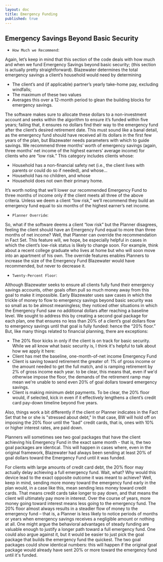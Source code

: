 ```yaml
---
layout: doc
title: Emergency Funding
published: true
---
```


## Emergency Savings Beyond Basic Security

* `How Much we Recommend`:
 
Again, let’s keep in mind that this section of the code deals with how much and when we fund Emergency Savings beyond basic security; (this section is actually pretty straightforward).
Blazewater determines the total emergency savings a client’s household would need by determining
- The client’s and (if applicable) partner’s yearly take-home pay, excluding windfalls;
- The maximum of these two values
- Averages this over a 12-month period to glean the building blocks for emergency savings.

The software makes sure to allocate these dollars to a non-investment account and seeks within the algorithm to ensure it’s funded within five years; failing that, it ensures no dollars find their way to the emergency fund after the client’s desired retirement date. This must sound like a banal detail, as the emergency fund should have received all its dollars in the first few years of the plan, but Blazewater needs parameters with which to guide savings.
We recommend three months’ worth of emergency savings (again, three months’ net income of the highest earners’ average income) for clients who are “low risk.” This category includes clients whose:
- Household has a non-financial safety net (i.e., the client lives with parents or could do so if needed), and whose…
- Household has no children, and whose
- Household does not own their primary home.

It’s worth noting that we’ll lower our recommended Emergency Fund to three months of income only if the client meets all three of the above criteria.
Unless we deem a client “low risk,” we’ll recommend they build an emergency fund equal to six months of the highest earner’s net income.
 
* `Planner Override`:

So, what if the software deems a client “low risk” but the Planner disagrees, feeling the client should have an Emergency Fund equal to more than three months of net income?
Well, that Planner can override the recommendation in Fact Set. This feature will, we hope, be especially helpful in cases in which the client’s low-risk status is likely to change soon. For example, think about a recent college graduate who lives at home but who will soon move into an apartment of his own.
The override features enables Planners to increase the size of the Emergency Fund Blazewater would have recommended, but never to decrease it.
 

* `Twenty-Percent Floor`:
 
Although Blazewater seeks to ensure all clients fully fund their emergency savings accounts, other goals often pull so much money away from this goal to make it impossible. Early Blazewater uses saw cases in which the trickle of money to flow to emergency savings beyond basic security was so small as to be almost meaningless; they noticed other situations in which the Emergency Fund saw no additional dollars after reaching a baseline level.
We sought to address this by creating a second goal package for each plan, one that ensures no less than 20% of a client’s goal dollars flow to emergency savings until that goal is fully funded: hence the “20% floor.”
But, like many things related to financial planning, there are exceptions:
- The 20% floor kicks in only if the client is on track for basic security. While we all know what basic security is, I think it's helpful to talk about how we apply it here:
- Client has met the baseline, one-month-of-net income Emergency Fund
- Client is saving toward retirement the greater of: 1% of gross income or the amount needed to get the full match, and is ramping retirement by 2% of gross income each year. to be clear, this means that, even if we'd otherwise impose the floor, the demands of the retirement ramp may mean we're unable to send even 20% of goal dollars toward emergency savings.
- Client is making minimum debt payments. To be clear, the 20% floor would, if selected, kick in even if it effectively lengthens a client’s credit card pay-down timeline beyond five years.

Also, things work a bit differently if the client or Planner indicates in the Fact Set that he or she is "stressed about debt," In that case, BW will hold off on imposing the 20% floor until the "bad" credit cards, that is, ones with 10% or higher interest rates, are paid down.

Planners will sometimes see two goal packages that have the client achieving his Emergency Fund in the exact same month - that is, the two goal packages are identical. This will happen in cases where, even in the original framework, Blazewater had always been sending at least 20% of goal dollars toward the Emergency Fund until it was funded. 

For clients with large amounts of credit card debt, the 20% floor may actually delay achieving a full emergency fund. Wait, what? Why would this device lead to the exact opposite outcome it was meant to achieve?
Well, keep in mind, sending more money toward the emergency fund early in the plan would, in a case like this, mean sending less money toward credit cards. That means credit cards take longer to pay down, and that means the client will ultimately pay more in interest. Over the course of years, more money going toward interest means less going to the emergency fund.
The 20% floor almost always results in a steadier flow of money to the emergency fund – that is, a Planner is less likely to notice periods of months or years when emergency savings receives a negligible amount or nothing at all. One might argue the behavioral advantages of steady funding are valuable enough to justify a longer path toward a full emergency fund. One could also argue against it, but it would be easier to just pick the goal package that builds the emergency fund the quickest. 
The two goal packages could show identical numbers: this will happen if the original goal package would already have sent 20% or more toward the emergency fund until it's funded.
